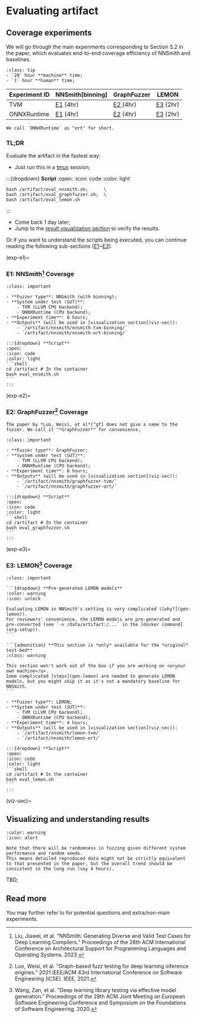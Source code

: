 # **Evaluating artifact**

## Coverage experiments

We will go through the main experiments corresponding to Section 5.2 in the paper, which evaluates end-to-end coverage efficiency of NNSmith and baselines.

```{admonition} Expected time cost
:class: tip
- `20` hour **machine** time;
- `1` hour **human** time;
```

| Experiment ID | NNSmith[binning]   | GraphFuzzer        | LEMON              |
| ------------- | ------------------ | ------------------ | ------------------ |
| TVM           | [E1](exp-e1) (4hr) | [E2 ](exp-e2)(4hr) | [E3](exp-e3) (2hr) |
| ONNXRuntime   | [E1](exp-e1) (4hr) | [E2](exp-e2) (4hr) | [E3](exp-e3) (2hr) |

```{note}
We call `ONNXRuntime` as "ort" for short.
```

### TL;DR

Evaluate the artifact in the fastest way:

- Just run this in a [tmux](https://github.com/tmux/tmux/wiki) session;

:::{dropdown} **Script**
:open:
:icon: code
:color: light
```shell
bash /artifact/eval_nnsmith.sh;      \
bash /artifact/eval_graphfuzzer.sh;  \
bash /artifact/eval_lemon.sh
```
:::

- Come back 1 day later;
- Jump to the [result visualization section](viz-sec) to verify the results.

Or if you want to understand the scripts being executed, you can continue reading the following sub-sections ([E1](exp-e1)~[E3](exp-e3)).

(exp-e1)=
### E1: NNSmith[^nsh] Coverage

[^nsh]: Liu, Jiawei, et al. "NNSmith: Generating Diverse and Valid Test Cases for Deep Learning Compilers." Proceedings of the 28th ACM International Conference on Architectural Support for Programming Languages and Operating Systems. 2023.

``````{admonition} E1: Evaluating NNSmith on {tvm, ort}
:class: important

- **Fuzzer type**: NNSmith (with binning);
- **System under test (SUT)**:
    - TVM (LLVM CPU backend);
    - ONNXRuntime (CPU backend);
- **Experiment time**: 8 hours;
- **Outputs** (will be used in [visualization section](viz-sec)):
    - `/artifact/nnsmith/nnsmith-tvm-binning/`
    - `/artifact/nnsmith/nnsmith-ort-binning/`

:::{dropdown} **Script**
:open:
:icon: code
:color: light
```shell
cd /artifact # In the container
bash eval_nnsmith.sh
```
:::

``````

(exp-e2)=
### E2: GraphFuzzer[^gf] Coverage

```{dropdown} "*GraphFuzzer*" (..huh?)
The paper by *Luo, Weisi, et al*[^gf] does not give a name to the fuzzer. We call it "*GraphFuzzer*" for convenience.
```

[^gf]: Luo, Weisi, et al. "Graph-based fuzz testing for deep learning inference engines." 2021 IEEE/ACM 43rd International Conference on Software Engineering (ICSE). IEEE, 2021.

``````{admonition} E2: Evaluating GraphFuzzer on {tvm, ort}
:class: important

- **Fuzzer type**: GraphFuzzer;
- **System under test (SUT)**:
    - TVM (LLVM CPU backend);
    - ONNXRuntime (CPU backend);
- **Experiment time**: 8 hours;
- **Outputs** (will be used in [visualization section](viz-sec)):
    - `/artifact/nnsmith/graphfuzzer-tvm/`
    - `/artifact/nnsmith/graphfuzzer-ort/`

:::{dropdown} **Script**
:open:
:icon: code
:color: light
```shell
cd /artifact # In the container
bash eval_graphfuzzer.sh
```
:::
``````

(exp-e3)=
### E3: LEMON[^lm] Coverage

[^lm]: Wang, Zan, et al. "Deep learning library testing via effective model generation." Proceedings of the 28th ACM Joint Meeting on European Software Engineering Conference and Symposium on the Foundations of Software Engineering. 2020.

``````{admonition} E3: Evaluate LEMON on {tvm, ort}
:class: important

```{dropdown} **Pre-generated LEMON models**
:color: warning
:icon: unlock

Evaluating LEMON in NNSmith's setting is very complicated ([why?](gen-lemon)).
For reviewers' convenience, the LEMON models are pre-generated and pre-converted (see `-v /data/artifact:/...` in the [docker command](org-setup)).
```

```{admonition} **This section is *only* available for the *original* test-bed**
:class: warning

This section won't work out of the box if you are working on <u>your own machine</u>.
Some complicated [steps](gen-lemon) are needed to generate LEMON models, but you might skip it as it's not a mandatory baseline for NNSmith.
```

- **Fuzzer type**: LEMON;
- **System under test (SUT)**:
    - TVM (LLVM CPU backend);
    - ONNXRuntime (CPU backend);
- **Experiment time**: 4 hours;
- **Outputs** (will be used in [visualization section](viz-sec)):
    - `/artifact/nnsmith/lemon-tvm/`
    - `/artifact/nnsmith/lemon-ort/`

:::{dropdown} **Script**
:open:
:icon: code
:color: light
```shell
cd /artifact # In the container
bash eval_lemon.sh
```
:::
``````

(viz-sec)=
## Visualizing and understanding results

```{dropdown} Randomness in Experiments
:color: warning
:icon: alert

Note that there will be randomness in fuzzing given different system performance and random seeds.
This means detailed reproduced data might not be strictly equivalent to that presented in the paper, but the overall trend should be consistent in the long run (say 4 hours).
```

TBD;

## Read more

You may further refer to [](./faq.md) for potential questions and extra/non-main experiments.

